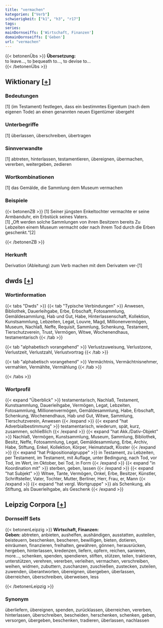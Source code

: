 ```yaml
---
title: "vermachen"
kategorien: ["Verb"]
schwierigkeit: ["k1", "h3", "r17"]
tags:
series:
mainDornseiffs: ['Wirtschaft, Finanzen']
domainDornseiffs: ['Geben']
url: "vermachen"
---
```


{{< betonenÜbs >}}
**Übersetzung:**  
to leave..., to bequeath to..., to devise to...  
{{< /betonenÜbs >}}

## Wiktionary [[+](https://de.wiktionary.org/wiki/vermachen)]

### Bedeutungen
[1] (im Testament) festlegen, dass ein bestimmtes Eigentum (nach dem eigenen Tode) an einen genannten neuen Eigentümer übergeht  

### Unterbegriffe
[1] überlassen, überschreiben, übertragen  

### Sinnverwandte
[1] abtreten, hinterlassen, testamentieren, übereignen, übermachen, vererben, weitergeben, zedieren  

### Wortkombinationen
[1] das Gemälde, die Sammlung dem Museum vermachen  

### Beispiele
{{< betonenZB >}}
[1] Seiner jüngsten Enkeltochter vermachte er seine Armbanduhr, ein Erbstück seines Vaters.  
[1] „Oft werden solche Sammlungen von ihren Besitzern bereits Zu Lebzeiten einem Museum vermacht oder nach ihrem Tod durch die Erben geschenkt.“[2]  

{{< /betonenZB >}}
### Herkunft
Derivation (Ableitung) zum Verb machen mit dem Derivatem ver-[1]  



## dwds [[+](https://www.dwds.de/wb/vermachen)]

### Wortinformation
{{< tabs "Dwds" >}}
{{< tab "Typische Verbindungen" >}}
Anwesen, Bibliothek, Dauerleihgabe, Erbe, Erbschaft, Fotosammlung, Gemäldesammlung, Hab und Gut, Habe, Hinterlassenschaft, Kollektion, Kunstsammlung, Lebzeiten, Legat, Louvre, Magd, Millionenvermögen, Museum, Nachlaß, Neffe, Requisit, Sammlung, Schenkung, Testament, Tierschutzverein, Trust, Vermögen, Witwe, Wochenendhaus, testamentarisch
{{< /tab >}}

{{< tab "alphabetisch vorangehend" >}}
Verlustzuweisung, Verlustzone, Verlustzeit, Verlustzahl, Verlustvortrag
{{< /tab >}}

{{< tab "alphabetisch vorangehend" >}}
Vermächtnis, Vermächtnisnehmer, vermahlen, Vermählte, Vermählung
{{< /tab >}}

{{< /tabs >}}

### Wortprofil
{{< expand "Überblick" >}} testamentarisch, Nachlaß, Testament, Kunstsammlung, Dauerleihgabe, Vermögen, Legat, Lebzeiten, Fotosammlung, Millionenvermögen, Gemäldesammlung, Habe, Erbschaft, Schenkung, Wochenendhaus, Hab und Gut, Witwe, Sammlung, Tierschutzverein, Anwesen {{< /expand >}}
{{< expand "hat Adverbialbestimmung" >}} testamentarisch, wiederum, spät, kurz, zusammen, schließlich {{< /expand >}}
{{< expand "hat Akk./Dativ-Objekt" >}} Nachlaß, Vermögen, Kunstsammlung, Museum, Sammlung, Bibliothek, Besitz, Neffe, Fotosammlung, Legat, Gemäldesammlung, Erbe, Archiv, Habe, Stiftung, Enkel, Kollektion, Körper, Heimatstadt, Kloster {{< /expand >}}
{{< expand "hat Präpositionalgruppe" >}} in Testament, zu Lebzeiten, per Testament, im Testament, mit Auflage, unter Bedingung, nach Tod, vor Tod, im Wert, im Oktober, bei Tod, in Form {{< /expand >}}
{{< expand "in Koordination mit" >}} sterben, geben, lassen {{< /expand >}}
{{< expand "hat Subjekt" >}} Witwe, Tante, Vermögen, Onkel, Erbe, Besitzer, Künstler, Schriftsteller, Vater, Tochter, Mutter, Berliner, Herr, Frau, er, Mann {{< /expand >}}
{{< expand "hat vergl. Wortgruppe" >}} als Schenkung, als Stiftung, als Dauerleihgabe, als Geschenk {{< /expand >}}

## Leipzig Corpora [[+](https://corpora.uni-leipzig.de/en/res?word=vermachen&corpusId=deu_newscrawl-public_2018)]

### Dornseiff Sets
{{< betonenLeipzig >}}
**Wirtschaft, Finanzen:**  
**Geben:** abtreten, anbieten, aushelfen, aushändigen, ausstatten, austeilen, beisteuern, beschenken, bescheren, bewilligen, bieten, dotieren, einräumen, finanzieren, freihalten, gewähren, gönnen, herausrücken, hergeben, hinterlassen, kredenzen, liefern, opfern, reichen, sanieren, more..., schenken, spenden, spendieren, stiften, stützen, teilen, traktieren, unterstützen, verehren, vererben, verleihen, vermachen, verschreiben, weihen, widmen, zubuttern, zuschanzen, zuschießen, zustecken, zuteilen, zuwenden, überantworten, übereignen, übergeben, überlassen, überreichen, überschreiben, überweisen, less  

{{< /betonenLeipzig >}}

### Synonym
überliefern, übereignen, spenden, zurücklassen, überreichen, vererben, hinterlassen, überschreiben, bescheiden, herschenken, schenken, geben, versorgen, übergeben, beschenken, tradieren, überlassen, nachlassen

